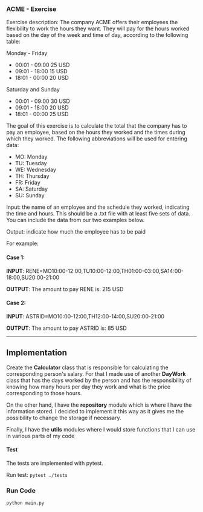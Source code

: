 ### ACME - Exercise

Exercise description:
The company ACME offers their employees the flexibility to work the hours they want. They will pay for the hours worked based on the day of the week and time of day, according to the following table:


Monday - Friday
- 00:01 - 09:00 25 USD
- 09:01 - 18:00 15 USD
- 18:01 - 00:00 20 USD

Saturday and Sunday
- 00:01 - 09:00 30 USD
- 09:01 - 18:00 20 USD
- 18:01 - 00:00 25 USD


The goal of this exercise is to calculate the total that the company has to pay an employee, based on the hours they worked and the times during which they worked. The following abbreviations will be used for entering data:

- MO: Monday
- TU: Tuesday
- WE: Wednesday
- TH: Thursday
- FR: Friday
- SA: Saturday
- SU: Sunday


Input: the name of an employee and the schedule they worked, indicating the time and hours. This should be a .txt file with at least five sets of data. You can include the data from our two examples below.

Output: indicate how much the employee has to be paid

For example:

#### Case 1:
**INPUT**: RENE=MO10:00-12:00,TU10:00-12:00,TH01:00-03:00,SA14:00-18:00,SU20:00-21:00

**OUTPUT**: The amount to pay RENE is: 215 USD

#### Case 2:
**INPUT**: ASTRID=MO10:00-12:00,TH12:00-14:00,SU20:00-21:00

**OUTPUT**: The amount to pay ASTRID is: 85 USD

--------

## Implementation

Create the **Calculator** class that is responsible for calculating the corresponding person's salary. For that I made use of another **DayWork** class that has the days worked by the person and has the responsibility of knowing how many hours per day they work and what is the price corresponding to those hours.

On the other hand, I have the **repository** module which is where I have the information stored. I decided to implement it this way as it gives me the possibility to change the storage if necessary.

Finally, I have the **utils** modules where I would store functions that I can use in various parts of my code

#### Test
The tests are implemented with pytest.

Run test: 
`pytest ./tests`

### Run Code

`python main.py`

